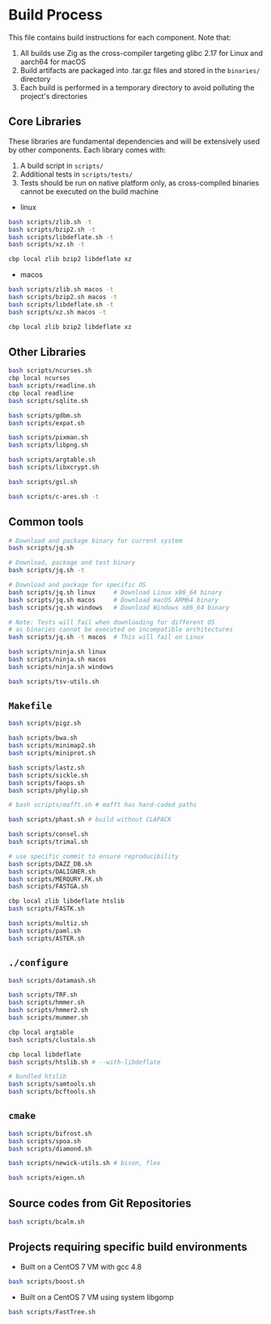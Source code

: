 # Build Process

This file contains build instructions for each component. Note that:

1. All builds use Zig as the cross-compiler targeting glibc 2.17 for Linux and aarch64 for macOS
2. Build artifacts are packaged into .tar.gz files and stored in the `binaries/` directory
3. Each build is performed in a temporary directory to avoid polluting the project's directories

## Core Libraries

These libraries are fundamental dependencies and will be extensively used by other components. Each library comes with:
1. A build script in `scripts/`
2. Additional tests in `scripts/tests/`
3. Tests should be run on native platform only, as cross-compiled binaries cannot be executed on the build machine

* linux

```bash
bash scripts/zlib.sh -t
bash scripts/bzip2.sh -t
bash scripts/libdeflate.sh -t
bash scripts/xz.sh -t

cbp local zlib bzip2 libdeflate xz

```

* macos

```bash
bash scripts/zlib.sh macos -t
bash scripts/bzip2.sh macos -t
bash scripts/libdeflate.sh -t
bash scripts/xz.sh macos -t

cbp local zlib bzip2 libdeflate xz

```

## Other Libraries

```bash
bash scripts/ncurses.sh
cbp local ncurses
bash scripts/readline.sh
cbp local readline
bash scripts/sqlite.sh

bash scripts/gdbm.sh
bash scripts/expat.sh

bash scripts/pixman.sh
bash scripts/libpng.sh

bash scripts/argtable.sh
bash scripts/libxcrypt.sh

bash scripts/gsl.sh

bash scripts/c-ares.sh -t

```

## Common tools

```bash
# Download and package binary for current system
bash scripts/jq.sh

# Download, package and test binary
bash scripts/jq.sh -t

# Download and package for specific OS
bash scripts/jq.sh linux     # Download Linux x86_64 binary
bash scripts/jq.sh macos     # Download macOS ARM64 binary
bash scripts/jq.sh windows   # Download Windows x86_64 binary

# Note: Tests will fail when downloading for different OS
# as binaries cannot be executed on incompatible architectures
bash scripts/jq.sh -t macos  # This will fail on Linux

```

```bash
bash scripts/ninja.sh linux
bash scripts/ninja.sh macos
bash scripts/ninja.sh windows

bash scripts/tsv-utils.sh

```

## `Makefile`

```bash
bash scripts/pigz.sh

bash scripts/bwa.sh
bash scripts/minimap2.sh
bash scripts/miniprot.sh

bash scripts/lastz.sh
bash scripts/sickle.sh
bash scripts/faops.sh
bash scripts/phylip.sh

# bash scripts/mafft.sh # mafft has hard-coded paths

bash scripts/phast.sh # build without CLAPACK

bash scripts/consel.sh
bash scripts/trimal.sh

# use specific commit to ensure reproducibility
bash scripts/DAZZ_DB.sh
bash scripts/DALIGNER.sh
bash scripts/MERQURY.FK.sh
bash scripts/FASTGA.sh

cbp local zlib libdeflate htslib
bash scripts/FASTK.sh

bash scripts/multiz.sh
bash scripts/paml.sh
bash scripts/ASTER.sh

```

## `./configure`

```bash
bash scripts/datamash.sh

bash scripts/TRF.sh
bash scripts/hmmer.sh
bash scripts/hmmer2.sh
bash scripts/mummer.sh

cbp local argtable
bash scripts/clustalo.sh

cbp local libdeflate
bash scripts/htslib.sh # --with-libdeflate

# bundled htslib
bash scripts/samtools.sh
bash scripts/bcftools.sh

```

## `cmake`

```bash
bash scripts/bifrost.sh
bash scripts/spoa.sh
bash scripts/diamond.sh

bash scripts/newick-utils.sh # bison, flex

bash scripts/eigen.sh

```

## Source codes from Git Repositories

```bash
bash scripts/bcalm.sh

```

## Projects requiring specific build environments

* Built on a CentOS 7 VM with gcc 4.8

```bash
bash scripts/boost.sh

```

* Built on a CentOS 7 VM using system libgomp

```bash
bash scripts/FastTree.sh

```
